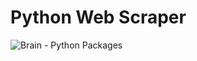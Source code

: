 # Python Web Scraper
 
![Brain - Python Packages](https://github.com/KxroShinigami/Python-Web-Scraper/actions/workflows/python-packages.yml/badge.svg)
